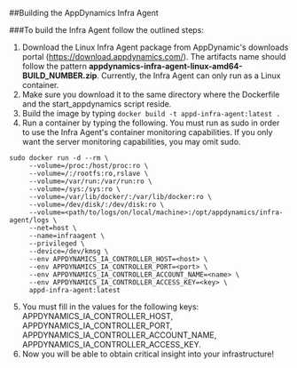 ##Building the AppDynamics Infra Agent

###To build the Infra Agent follow the outlined steps:

1. Download the Linux Infra Agent package from AppDynamic's downloads portal (https://download.appdynamics.com/). The artifacts
name should follow the pattern __appdynamics-infra-agent-linux-amd64-BUILD_NUMBER.zip__. Currently, the Infra Agent can only run as a Linux container.
2. Make sure you download it to the same directory where the Dockerfile and the start_appdynamics script reside.
3. Build the image by typing `docker build -t appd-infra-agent:latest .`
4. Run a container by typing the following. You must run as sudo in order to use the Infra Agent's container monitoring capabilities. If you only want the server
monitoring capabilities, you may omit sudo.  
```
sudo docker run -d --rm \  
     --volume=/proc:/host/proc:ro \  
     --volume=/:/rootfs:ro,rslave \  
     --volume=/var/run:/var/run:ro \  
     --volume=/sys:/sys:ro \  
     --volume=/var/lib/docker/:/var/lib/docker:ro \  
     --volume=/dev/disk/:/dev/disk:ro \  
     --volume=<path/to/logs/on/local/machine>:/opt/appdynamics/infra-agent/logs \  
     --net=host \  
     --name=infraagent \  
     --privileged \  
     --device=/dev/kmsg \  
     --env APPDYNAMICS_IA_CONTROLLER_HOST=<host> \  
     --env APPDYNAMICS_IA_CONTROLLER_PORT=<port> \  
     --env APPDYNAMICS_IA_CONTROLLER_ACCOUNT_NAME=<name> \  
     --env APPDYNAMICS_IA_CONTROLLER_ACCESS_KEY=<key> \  
     appd-infra-agent:latest
```   
5. You must fill in the values for the following keys: APPDYNAMICS_IA_CONTROLLER_HOST, APPDYNAMICS_IA_CONTROLLER_PORT, APPDYNAMICS_IA_CONTROLLER_ACCOUNT_NAME, APPDYNAMICS_IA_CONTROLLER_ACCESS_KEY.
6. Now you will be able to obtain critical insight into your infrastructure!

